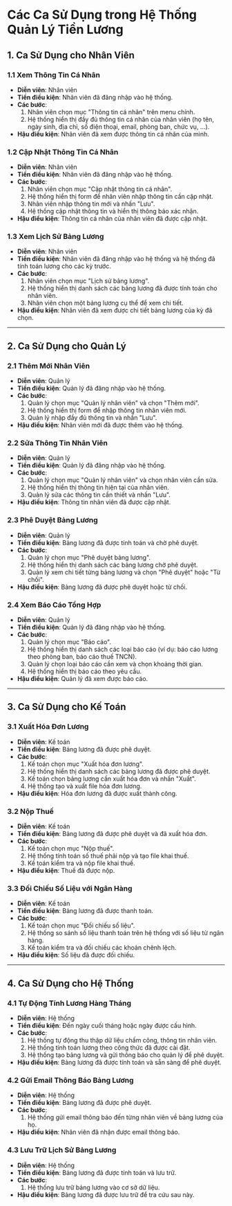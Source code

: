 # Các Ca Sử Dụng trong Hệ Thống Quản Lý Tiền Lương

## 1. Ca Sử Dụng cho Nhân Viên

### 1.1 Xem Thông Tin Cá Nhân
- **Diễn viên**: Nhân viên  
- **Tiền điều kiện**: Nhân viên đã đăng nhập vào hệ thống.  
- **Các bước**:  
  1. Nhân viên chọn mục "Thông tin cá nhân" trên menu chính.  
  2. Hệ thống hiển thị đầy đủ thông tin cá nhân của nhân viên (họ tên, ngày sinh, địa chỉ, số điện thoại, email, phòng ban, chức vụ, ...).  
- **Hậu điều kiện**: Nhân viên đã xem được thông tin cá nhân của mình.  

### 1.2 Cập Nhật Thông Tin Cá Nhân
- **Diễn viên**: Nhân viên  
- **Tiền điều kiện**: Nhân viên đã đăng nhập vào hệ thống.  
- **Các bước**:  
  1. Nhân viên chọn mục "Cập nhật thông tin cá nhân".  
  2. Hệ thống hiển thị form để nhân viên nhập thông tin cần cập nhật.  
  3. Nhân viên nhập thông tin mới và nhấn "Lưu".  
  4. Hệ thống cập nhật thông tin và hiển thị thông báo xác nhận.  
- **Hậu điều kiện**: Thông tin cá nhân của nhân viên đã được cập nhật.  

### 1.3 Xem Lịch Sử Bảng Lương
- **Diễn viên**: Nhân viên  
- **Tiền điều kiện**: Nhân viên đã đăng nhập vào hệ thống và hệ thống đã tính toán lương cho các kỳ trước.  
- **Các bước**:  
  1. Nhân viên chọn mục "Lịch sử bảng lương".  
  2. Hệ thống hiển thị danh sách các bảng lương đã được tính toán cho nhân viên.  
  3. Nhân viên chọn một bảng lương cụ thể để xem chi tiết.  
- **Hậu điều kiện**: Nhân viên đã xem được chi tiết bảng lương của kỳ đã chọn.  

---

## 2. Ca Sử Dụng cho Quản Lý

### 2.1 Thêm Mới Nhân Viên
- **Diễn viên**: Quản lý  
- **Tiền điều kiện**: Quản lý đã đăng nhập vào hệ thống.  
- **Các bước**:  
  1. Quản lý chọn mục "Quản lý nhân viên" và chọn "Thêm mới".  
  2. Hệ thống hiển thị form để nhập thông tin nhân viên mới.  
  3. Quản lý nhập đầy đủ thông tin và nhấn "Lưu".  
- **Hậu điều kiện**: Nhân viên mới đã được thêm vào hệ thống.  

### 2.2 Sửa Thông Tin Nhân Viên
- **Diễn viên**: Quản lý  
- **Tiền điều kiện**: Quản lý đã đăng nhập vào hệ thống.  
- **Các bước**:  
  1. Quản lý chọn mục "Quản lý nhân viên" và chọn nhân viên cần sửa.  
  2. Hệ thống hiển thị thông tin hiện tại của nhân viên.  
  3. Quản lý sửa các thông tin cần thiết và nhấn "Lưu".  
- **Hậu điều kiện**: Thông tin nhân viên đã được cập nhật.  

### 2.3 Phê Duyệt Bảng Lương
- **Diễn viên**: Quản lý  
- **Tiền điều kiện**: Bảng lương đã được tính toán và chờ phê duyệt.  
- **Các bước**:  
  1. Quản lý chọn mục "Phê duyệt bảng lương".  
  2. Hệ thống hiển thị danh sách các bảng lương chờ phê duyệt.  
  3. Quản lý xem chi tiết từng bảng lương và chọn "Phê duyệt" hoặc "Từ chối".  
- **Hậu điều kiện**: Bảng lương đã được phê duyệt hoặc từ chối.  

### 2.4 Xem Báo Cáo Tổng Hợp
- **Diễn viên**: Quản lý  
- **Tiền điều kiện**: Quản lý đã đăng nhập vào hệ thống.  
- **Các bước**:  
  1. Quản lý chọn mục "Báo cáo".  
  2. Hệ thống hiển thị danh sách các loại báo cáo (ví dụ: báo cáo lương theo phòng ban, báo cáo thuế TNCN).  
  3. Quản lý chọn loại báo cáo cần xem và chọn khoảng thời gian.  
  4. Hệ thống hiển thị báo cáo theo yêu cầu.  
- **Hậu điều kiện**: Quản lý đã xem được báo cáo.  

---

## 3. Ca Sử Dụng cho Kế Toán

### 3.1 Xuất Hóa Đơn Lương
- **Diễn viên**: Kế toán  
- **Tiền điều kiện**: Bảng lương đã được phê duyệt.  
- **Các bước**:  
  1. Kế toán chọn mục "Xuất hóa đơn lương".  
  2. Hệ thống hiển thị danh sách các bảng lương đã được phê duyệt.  
  3. Kế toán chọn bảng lương cần xuất hóa đơn và nhấn "Xuất".  
  4. Hệ thống tạo và xuất file hóa đơn lương.  
- **Hậu điều kiện**: Hóa đơn lương đã được xuất thành công.  

### 3.2 Nộp Thuế
- **Diễn viên**: Kế toán  
- **Tiền điều kiện**: Bảng lương đã được phê duyệt và đã xuất hóa đơn.  
- **Các bước**:  
  1. Kế toán chọn mục "Nộp thuế".  
  2. Hệ thống tính toán số thuế phải nộp và tạo file khai thuế.  
  3. Kế toán kiểm tra và nộp file khai thuế.  
- **Hậu điều kiện**: Thuế đã được nộp.  

### 3.3 Đối Chiếu Số Liệu với Ngân Hàng
- **Diễn viên**: Kế toán  
- **Tiền điều kiện**: Bảng lương đã được thanh toán.  
- **Các bước**:  
  1. Kế toán chọn mục "Đối chiếu số liệu".  
  2. Hệ thống so sánh số liệu thanh toán trên hệ thống với số liệu từ ngân hàng.  
  3. Kế toán kiểm tra và đối chiếu các khoản chênh lệch.  
- **Hậu điều kiện**: Số liệu đã được đối chiếu.  

---

## 4. Ca Sử Dụng cho Hệ Thống

### 4.1 Tự Động Tính Lương Hàng Tháng
- **Diễn viên**: Hệ thống  
- **Tiền điều kiện**: Đến ngày cuối tháng hoặc ngày được cấu hình.  
- **Các bước**:  
  1. Hệ thống tự động thu thập dữ liệu chấm công, thông tin nhân viên.  
  2. Hệ thống tính toán lương theo công thức đã được cài đặt.  
  3. Hệ thống tạo bảng lương và gửi thông báo cho quản lý để phê duyệt.  
- **Hậu điều kiện**: Bảng lương đã được tính toán và sẵn sàng để phê duyệt.  

### 4.2 Gửi Email Thông Báo Bảng Lương
- **Diễn viên**: Hệ thống  
- **Tiền điều kiện**: Bảng lương đã được phê duyệt.  
- **Các bước**:  
  1. Hệ thống gửi email thông báo đến từng nhân viên về bảng lương của họ.  
- **Hậu điều kiện**: Nhân viên đã nhận được email thông báo.  

### 4.3 Lưu Trữ Lịch Sử Bảng Lương
- **Diễn viên**: Hệ thống  
- **Tiền điều kiện**: Bảng lương đã được tính toán và lưu trữ.  
- **Các bước**:  
  1. Hệ thống lưu trữ bảng lương vào cơ sở dữ liệu.  
- **Hậu điều kiện**: Bảng lương đã được lưu trữ để tra cứu sau này.  
